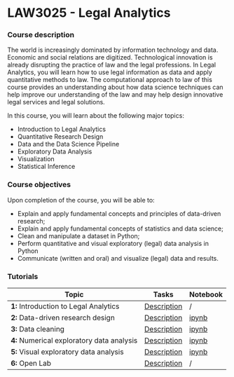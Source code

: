# LAW3025 - Legal Analytics

### Course description

The world is increasingly dominated by information technology and data. Economic and social relations are digitized. Technological innovation is already disrupting the practice of law and the legal professions. In Legal Analytics, you will learn how to use legal information as data and apply quantitative methods to law. The computational approach to law of this course provides an understanding about how data science techniques can help improve our understanding of the law and may help design innovative legal services and legal solutions.

In this course, you will learn about the following major topics:

* Introduction to Legal Analytics
* Quantitative Research Design
* Data and the Data Science Pipeline
* Exploratory Data Analysis
* Visualization
* Statistical Inference

### Course objectives

Upon completion of the course, you will be able to:

* Explain and apply fundamental concepts and principles of data-driven research;
* Explain and apply fundamental concepts of statistics and data science;
* Clean and manipulate a dataset in Python;
* Perform quantitative and visual exploratory (legal) data analysis in Python
* Communicate (written and oral) and visualize (legal) data and results.

### Tutorials

| Topic                                     | Tasks                              | Notebook                           |
|-------------------------------------------|------------------------------------|------------------------------------|
| **1:** Introduction to Legal Analytics    | [Description](tasks/tutorial1.md)  | /                                  |
| **2:** Data-driven research design        | [Description](tasks/tutorial2.md)  | [ipynb](notebooks/tutorial2.ipynb)                                |
| **3:** Data cleaning                      | [Description](tasks/tutorial3.md)  | [ipynb](notebooks/tutorial3.ipynb) |
| **4:** Numerical exploratory data analysis| [Description](tasks/tutorial4.md)  | [ipynb](notebooks/tutorial4.ipynb) |
| **5:** Visual exploratory data analysis   | [Description](tasks/tutorial5.md)  | [ipynb](notebooks/tutorial5.ipynb) |
| **6:** Open Lab                           | [Description](tasks/tutorial6.md)  | /                                  |
